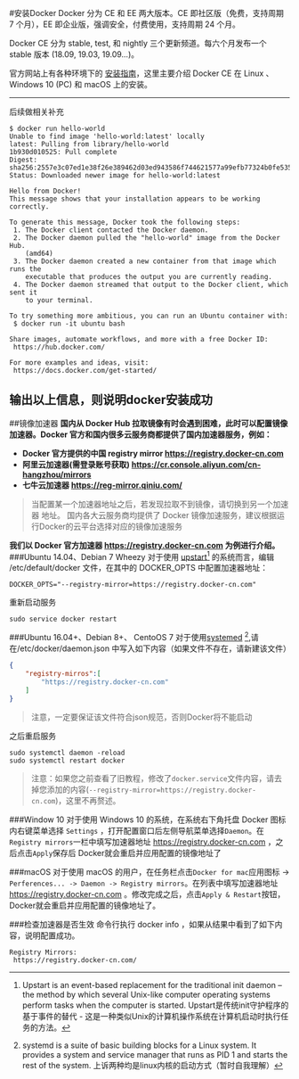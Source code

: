 #安装Docker
Docker 分为 CE 和 EE 两大版本。CE 即社区版（免费，支持周期 7 个月），EE 即企业版，强调安全，付费使用，支持周期 24 个月。

Docker CE 分为 stable, test, 和 nightly 三个更新频道。每六个月发布一个 stable 版本 (18.09, 19.03, 19.09...)。

官方网站上有各种环境下的 [安装指南](https://docs.docker.com/install/)，这里主要介绍 Docker CE 在 Linux 、 Windows 10 (PC) 和 macOS 上的安装。

---

后续做相关补充

```shell
$ docker run hello-world
Unable to find image 'hello-world:latest' locally
latest: Pulling from library/hello-world
1b930d010525: Pull complete
Digest: sha256:2557e3c07ed1e38f26e389462d03ed943586f744621577a99efb77324b0fe535
Status: Downloaded newer image for hello-world:latest

Hello from Docker!
This message shows that your installation appears to be working correctly.

To generate this message, Docker took the following steps:
 1. The Docker client contacted the Docker daemon.
 2. The Docker daemon pulled the "hello-world" image from the Docker Hub.
    (amd64)
 3. The Docker daemon created a new container from that image which runs the
    executable that produces the output you are currently reading.
 4. The Docker daemon streamed that output to the Docker client, which sent it
    to your terminal.

To try something more ambitious, you can run an Ubuntu container with:
 $ docker run -it ubuntu bash

Share images, automate workflows, and more with a free Docker ID:
 https://hub.docker.com/

For more examples and ideas, visit:
 https://docs.docker.com/get-started/
```
输出以上信息，则说明docker安装成功
---

##镜像加速器
__国内从 Docker Hub 拉取镜像有时会遇到困难，此时可以配置镜像加速器。Docker 官方和国内很多云服务商都提供了国内加速器服务，例如：__
* **Docker 官方提供的中国 registry mirror https://registry.docker-cn.com**
* **阿里云加速器(需登录账号获取) https://cr.console.aliyun.com/cn-hangzhou/mirrors**
* **七牛云加速器 https://reg-mirror.qiniu.com/**
>当配置某一个加速器地址之后，若发现拉取不到镜像，请切换到另一个加速器 地址。
国内各大云服务商均提供了 Docker 镜像加速服务，建议根据运行Docker的云平台选择对应的镜像加速服务

__我们以 Docker 官方加速器 https://registry.docker-cn.com 为例进行介绍。__
###Ubuntu 14.04、Debian 7 Wheezy
对于使用 [upstart](https://en.wikipedia.org/wiki/Upstart_(software))[^1] 的系统而言，编辑 /etc/default/docker 文件，在其中的 DOCKER_OPTS 中配置加速器地址：
```shell
DOCKER_OPTS="--registry-mirror=https://registry.docker-cn.com"
```
重新启动服务
```shell
sudo service docker restart
```
###Ubuntu 16.04+、Debian 8+、 CentoOS 7
对于使用[systemed](https://www.freedesktop.org/wiki/Software/systemd/) [^2],请在/etc/docker/daemon.json 中写入如下内容（如果文件不存在，请新建该文件）
```json
{  
    "registry-mirros":[
        "https://registry.docker-cn.com"
    ]
}
```
>注意，一定要保证该文件符合json规范，否则Docker将不能启动

之后重启服务
```shell
sudo systemctl daemon -reload
sudo systemctl restart docker
```
>注意：如果您之前查看了旧教程，修改了`docker.service`文件内容，请去掉您添加的内容(`--registry-mirror=https://registry.docker-cn.com`)，这里不再赘述。

###Window 10
对于使用 Windows 10 的系统，在系统右下角托盘 Docker 图标内右键菜单选择 `Settings` ，打开配置窗口后左侧导航菜单选择`Daemon`。在`Registry mirrors`一栏中填写加速器地址 https://registry.docker-cn.com ，之后点击`Apply`保存后 Docker就会重启并应用配置的镜像地址了

###macOS
对于使用 macOS 的用户，在任务栏点击`Docker for mac`应用图标 -> `Perferences... -> Daemon -> Registry mirrors`。在列表中填写加速器地址
https://registry.docker-cn.com 。修改完成之后，点击`Apply & Restart`按钮，Docker就会重启并应用配置的镜像地址了。

###检查加速器是否生效
命令行执行 docker info ，如果从结果中看到了如下内容，说明配置成功。
```shell
Registry Mirrors:
 https://registry.docker-cn.com/
```


[^1]:Upstart is an event-based replacement for the traditional init daemon – the method by which several Unix-like computer operating systems perform tasks when the computer is started.
Upstart是传统init守护程序的基于事件的替代 - 这是一种类似Unix的计算机操作系统在计算机启动时执行任务的方法。
[^2]:systemd is a suite of basic building blocks for a Linux system. It provides a system and service manager that runs as PID 1 and starts the rest of the system. 
上诉两种均是linux内核的启动方式（暂时自我理解）